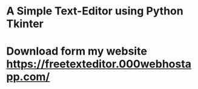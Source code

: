 # A Simple Text-Editor using Python Tkinter

# Download form my website https://freetexteditor.000webhostapp.com/